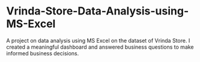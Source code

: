 # Vrinda-Store-Data-Analysis-using-MS-Excel
A project on data analysis using MS Excel on the dataset of Vrinda Store. I created a meaningful dashboard and answered business questions to make informed business decisions. 

